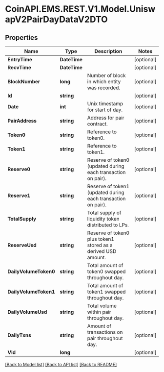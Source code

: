 
# CoinAPI.EMS.REST.V1.Model.UniswapV2PairDayDataV2DTO

## Properties

Name | Type | Description | Notes
------------ | ------------- | ------------- | -------------
**EntryTime** | **DateTime** |  | [optional] 
**RecvTime** | **DateTime** |  | [optional] 
**BlockNumber** | **long** | Number of block in which entity was recorded. | [optional] 
**Id** | **string** |  | [optional] 
**Date** | **int** | Unix timestamp for start of day. | [optional] 
**PairAddress** | **string** | Address for pair contract. | [optional] 
**Token0** | **string** | Reference to token0. | [optional] 
**Token1** | **string** | Reference to token1. | [optional] 
**Reserve0** | **string** | Reserve of token0 (updated during each transaction on pair). | [optional] 
**Reserve1** | **string** | Reserve of token1 (updated during each transaction on pair). | [optional] 
**TotalSupply** | **string** | Total supply of liquidity token distributed to LPs. | [optional] 
**ReserveUsd** | **string** | Reserve of token0 plus token1 stored as a derived USD amount. | [optional] 
**DailyVolumeToken0** | **string** | Total amount of token0 swapped throughout day. | [optional] 
**DailyVolumeToken1** | **string** | Total amount of token1 swapped throughout day. | [optional] 
**DailyVolumeUsd** | **string** | Total volume within pair throughout day. | [optional] 
**DailyTxns** | **string** | Amount of transactions on pair throughout day. | [optional] 
**Vid** | **long** |  | [optional] 

[[Back to Model list]](../README.md#documentation-for-models)
[[Back to API list]](../README.md#documentation-for-api-endpoints)
[[Back to README]](../README.md)


